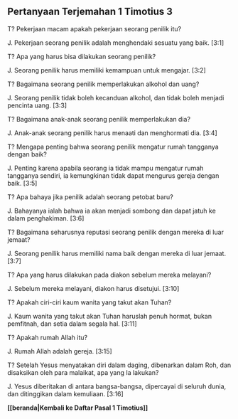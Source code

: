 ## Pertanyaan Terjemahan 1 Timotius 3 ##

T? Pekerjaan macam apakah pekerjaan seorang penilik itu?

J. Pekerjaan seorang penilik adalah menghendaki sesuatu yang baik. [3:1]

T? Apa yang harus bisa dilakukan seorang penilik?

J. Seorang penilik harus memiliki kemampuan untuk mengajar. [3:2]

T? Bagaimana seorang penilik memperlakukan alkohol dan uang?

J. Seorang penilik tidak boleh kecanduan alkohol, dan tidak boleh menjadi pencinta uang. [3:3]

T? Bagaimana anak-anak seorang penilik memperlakukan dia?

J. Anak-anak seorang penilik harus menaati dan menghormati dia. [3:4]

T? Mengapa penting bahwa seorang penilik mengatur rumah tangganya dengan baik?

J. Penting karena apabila seorang ia tidak mampu mengatur rumah tangganya sendiri, ia kemungkinan tidak dapat mengurus gereja dengan baik. [3:5]

T? Apa bahaya jika penilik adalah seorang petobat baru?

J. Bahayanya ialah bahwa ia akan menjadi sombong dan dapat jatuh ke dalam penghakiman. [3:6]

T? Bagaimana seharusnya reputasi seorang penilik dengan mereka di luar jemaat?

J. Seorang penilik harus memiliki nama baik dengan mereka di luar jemaat. [3:7]

T? Apa yang harus dilakukan pada diakon sebelum mereka melayani?

J. Sebelum mereka melayani, diakon harus disetujui. [3:10]

T? Apakah ciri-ciri kaum wanita yang takut akan Tuhan?

J. Kaum wanita yang takut akan Tuhan haruslah penuh hormat, bukan pemfitnah, dan setia dalam segala hal. [3:11]

T? Apakah rumah Allah itu?

J. Rumah Allah adalah gereja. [3:15]

T? Setelah Yesus menyatakan diri dalam daging, dibenarkan dalam Roh, dan disaksikan oleh para malaikat, apa yang Ia lakukan?

J. Yesus diberitakan di antara bangsa-bangsa, dipercayai di seluruh dunia, dan ditinggikan dalam kemuliaan. [3:16]

__[[beranda|Kembali ke Daftar Pasal 1 Timotius]]__

